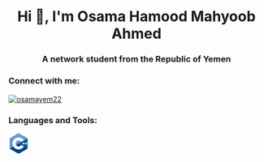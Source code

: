 <h1 align="center">Hi 👋, I'm Osama Hamood Mahyoob Ahmed</h1>
<h3 align="center">A network student from the Republic of Yemen</h3>

<h3 align="left">Connect with me:</h3>
<p align="left">
<a href="https://instagram.com/osamayem22" target="blank"><img align="center" src="https://raw.githubusercontent.com/rahuldkjain/github-profile-readme-generator/master/src/images/icons/Social/instagram.svg" alt="osamayem22" height="30" width="40" /></a>
</p>

<h3 align="left">Languages and Tools:</h3>
<p align="left"> <a href="https://www.w3schools.com/cpp/" target="_blank" rel="noreferrer"> <img src="https://raw.githubusercontent.com/devicons/devicon/master/icons/cplusplus/cplusplus-original.svg" alt="cplusplus" width="40" height="40"/> </a> </p>

